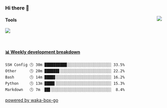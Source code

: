### Hi there 👋
<a href="#">
  <img align="right" src="https://github-readme-stats.vercel.app/api?username=LKRCharon&show_icons=true&locale=cn" />
</a> 

#### Tools

[![](https://img.shields.io/badge/IDE-Visual%20Studio%20Code-blue?style=flat-square&logo=Visual-Studio-Code)](https://code.visualstudio.com/)

<br>

<!-- waka-box start -->
#### <a href="https://gist.github.com/dca6b3b1c8850dcd3c418823b9bee73b" target="_blank">📊 Weekly development breakdown</a>
```text
SSH Config 🕓 30m ██████████░░░░░░░░░░░░░░░░░░░░ 33.5%
Other      🕓 20m ██████▋░░░░░░░░░░░░░░░░░░░░░░░ 22.2%
Bash       🕓 14m ████▊░░░░░░░░░░░░░░░░░░░░░░░░░ 16.2%
Python     🕓 13m ████▌░░░░░░░░░░░░░░░░░░░░░░░░░ 15.3%
Markdown   🕓 7m  ██▌░░░░░░░░░░░░░░░░░░░░░░░░░░░  8.4%
```
<!-- Powered by https://github.com/YouEclipse/waka-box-go . -->
<!-- waka-box end -->
[powered by waka-box-go](https://github.com/YouEclipse/waka-box-go)

<!-- **LKRCharon/LKRCharon** is a ✨ _special_ ✨ repository because its `README.md` (this file) appears on your GitHub profile.

Here are some ideas to get you started:

- 🔭 I’m currently working on ...
- 🌱 I’m currently learning ...
- 👯 I’m looking to collaborate on ...
- 🤔 I’m looking for help with ...
- 💬 Ask me about ...
- 📫 How to reach me: ...
- 😄 Pronouns: ...
- ⚡ Fun fact: ... -->
